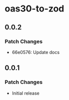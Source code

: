 # oas30-to-zod

## 0.0.2

### Patch Changes

- 66e0576: Update docs

## 0.0.1

### Patch Changes

- Initial release
